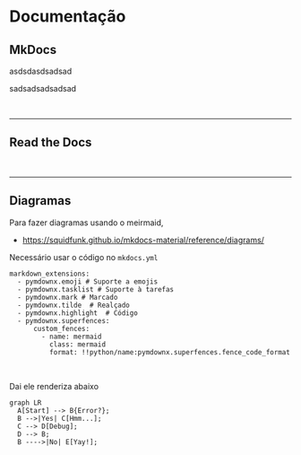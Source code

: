 # Documentação

## MkDocs

asdsdasdsadsad

sadsadsadsadsad

<br>

------

## Read the Docs

<br>

------

## Diagramas

Para fazer diagramas usando o meirmaid, 
- https://squidfunk.github.io/mkdocs-material/reference/diagrams/


Necessário usar o código no `mkdocs.yml`
```
markdown_extensions:
  - pymdownx.emoji # Suporte a emojis
  - pymdownx.tasklist # Suporte à tarefas
  - pymdownx.mark # Marcado
  - pymdownx.tilde  # Realçado
  - pymdownx.highlight  # Código
  - pymdownx.superfences:
      custom_fences:
        - name: mermaid
          class: mermaid
          format: !!python/name:pymdownx.superfences.fence_code_format

```

<br>

Dai ele renderiza abaixo
``` mermaid
graph LR
  A[Start] --> B{Error?};
  B -->|Yes| C[Hmm...];
  C --> D[Debug];
  D --> B;
  B ---->|No| E[Yay!];
```

